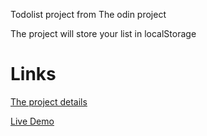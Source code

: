 Todolist project from The odin project

The project will store your list in localStorage

# Links 
[The project details](https://www.theodinproject.com/lessons/node-path-javascript-todo-list)

[Live Demo](https://remiferiaa.github.io/todolist/)

